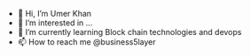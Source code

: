 - 👋 Hi, I’m Umer Khan
- 👀 I’m interested in ...
- 🌱 I’m currently learning Block chain technologies and devops
- 📫 How to reach me @business5layer

<!---
Phatan5layer/Phatan5layer is a ✨ special ✨ repository because its `README.md` (this file) appears on your GitHub profile.
You can click the Preview link to take a look at your changes.
--->
